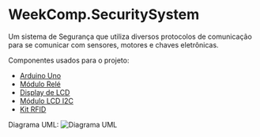 # WeekComp.SecuritySystem

Um sistema de Segurança que utiliza diversos protocolos de comunicação para se comunicar com sensores, motores e chaves eletrônicas.

Componentes usados para o projeto:
- [Arduino Uno](https://www.robocore.net/loja/produtos/arduino-blackboard.html)
- [Módulo Relé](https://www.robocore.net/loja/produtos/modulo-rele.html)
- [Display de LCD](https://www.robocore.net/loja/produtos/lcd-16x2-5v-laranja-no-preto.html)
- [Módulo LCD I2C](https://www.robocore.net/loja/produtos/modulo-lcd-i2c.html)
- [Kit RFID](https://www.robocore.net/loja/produtos/kit-rfid-mfrc522.html)

Diagrama UML:
![Diagrama UML](https://i.imgur.com/k9O5yoX.png)
